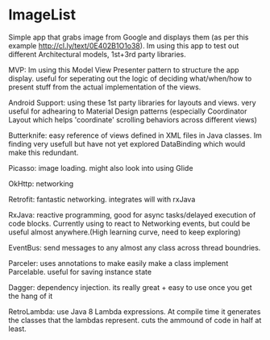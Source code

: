 # ImageList

Simple app that grabs image from Google and displays them (as per this example http://cl.ly/text/0E402B1O1o38). Im using this app to test out different Architectural models, 1st+3rd party libraries.



MVP: Im using this Model View Presenter pattern to structure the app display. useful for seperating out the logic of deciding what/when/how to present stuff from the actual implementation of the views. 


Android Support: using these 1st party libraries for layouts and views. very useful for adhearing to Material Design patterns (especially Coordinator Layout which helps 'coordinate' scrolling behaviors across different views)

Butterknife: easy reference of views defined in XML files in Java classes. Im finding very usefull but have not yet explored DataBinding which would make this redundant.

Picasso: image loading. might also look into using Glide

OkHttp: networking

Retrofit: fantastic networking. integrates will with rxJava

RxJava: reactive programming, good for async tasks/delayed execution of code blocks. Currently using to react to Networking events, but could be useful almost anywhere.(High learning curve, need to keep exploring)

EventBus: send messages to any almost any class across thread boundries. 

Parceler: uses annotations to make easily make a class implement Parcelable. useful for saving instance state

Dagger: dependency injection. its really great + easy to use once you get the hang of it

RetroLambda: use Java 8 Lambda expressions. At compile time it generates the classes that the lambdas represent. cuts the ammound of code in half at least.

 


